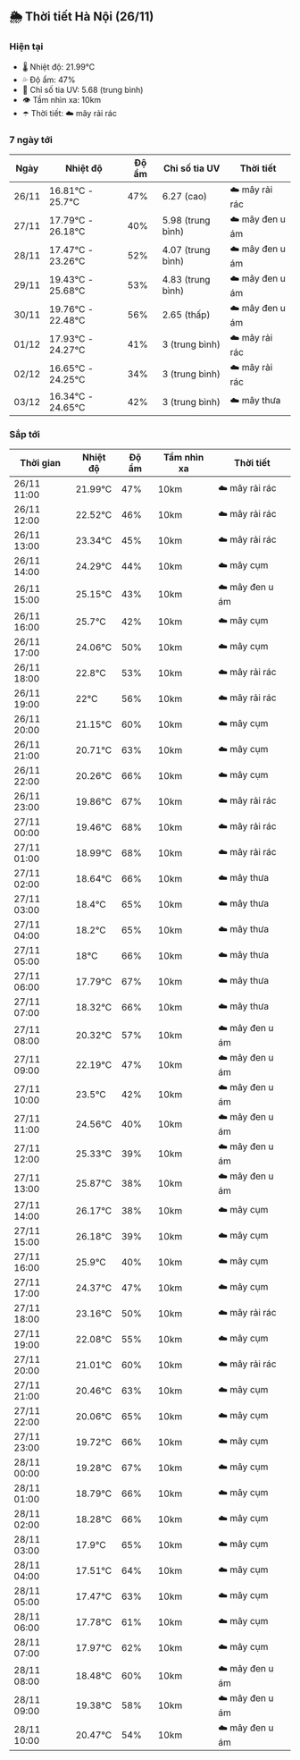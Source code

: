 ## 🌦️ Thời tiết Hà Nội (26/11)

### Hiện tại

- 🌡️ Nhiệt độ: 21.99℃
- 💦 Độ ẩm: 47%
- 🌟 Chỉ số tia UV: 5.68 (trung bình)
- 👁️ Tầm nhìn xa: 10km
- ☂️ Thời tiết: ☁️ mây rải rác

### 7 ngày tới

| Ngày | Nhiệt độ | Độ ẩm | Chỉ số tia UV | Thời tiết |
| --- | --- | --- | --- | --- |
| 26/11 | 16.81℃ - 25.7℃ | 47% | 6.27 (cao) | ☁️ mây rải rác |
| 27/11 | 17.79℃ - 26.18℃ | 40% | 5.98 (trung bình) | ☁️ mây đen u ám |
| 28/11 | 17.47℃ - 23.26℃ | 52% | 4.07 (trung bình) | ☁️ mây đen u ám |
| 29/11 | 19.43℃ - 25.68℃ | 53% | 4.83 (trung bình) | ☁️ mây đen u ám |
| 30/11 | 19.76℃ - 22.48℃ | 56% | 2.65 (thấp) | ☁️ mây đen u ám |
| 01/12 | 17.93℃ - 24.27℃ | 41% | 3 (trung bình) | ☁️ mây rải rác |
| 02/12 | 16.65℃ - 24.25℃ | 34% | 3 (trung bình) | ☁️ mây rải rác |
| 03/12 | 16.34℃ - 24.65℃ | 42% | 3 (trung bình) | ☁️ mây thưa |

### Sắp tới

| Thời gian | Nhiệt độ | Độ ẩm | Tầm nhìn xa | Thời tiết |
| --- | --- | --- | --- | --- |
| 26/11 11:00 | 21.99℃ | 47% | 10km | ☁️ mây rải rác |
| 26/11 12:00 | 22.52℃ | 46% | 10km | ☁️ mây rải rác |
| 26/11 13:00 | 23.34℃ | 45% | 10km | ☁️ mây rải rác |
| 26/11 14:00 | 24.29℃ | 44% | 10km | ☁️ mây cụm |
| 26/11 15:00 | 25.15℃ | 43% | 10km | ☁️ mây đen u ám |
| 26/11 16:00 | 25.7℃ | 42% | 10km | ☁️ mây cụm |
| 26/11 17:00 | 24.06℃ | 50% | 10km | ☁️ mây cụm |
| 26/11 18:00 | 22.8℃ | 53% | 10km | ☁️ mây rải rác |
| 26/11 19:00 | 22℃ | 56% | 10km | ☁️ mây rải rác |
| 26/11 20:00 | 21.15℃ | 60% | 10km | ☁️ mây cụm |
| 26/11 21:00 | 20.71℃ | 63% | 10km | ☁️ mây cụm |
| 26/11 22:00 | 20.26℃ | 66% | 10km | ☁️ mây cụm |
| 26/11 23:00 | 19.86℃ | 67% | 10km | ☁️ mây rải rác |
| 27/11 00:00 | 19.46℃ | 68% | 10km | ☁️ mây rải rác |
| 27/11 01:00 | 18.99℃ | 68% | 10km | ☁️ mây rải rác |
| 27/11 02:00 | 18.64℃ | 66% | 10km | ☁️ mây thưa |
| 27/11 03:00 | 18.4℃ | 65% | 10km | ☁️ mây thưa |
| 27/11 04:00 | 18.2℃ | 65% | 10km | ☁️ mây thưa |
| 27/11 05:00 | 18℃ | 66% | 10km | ☁️ mây thưa |
| 27/11 06:00 | 17.79℃ | 67% | 10km | ☁️ mây thưa |
| 27/11 07:00 | 18.32℃ | 66% | 10km | ☁️ mây thưa |
| 27/11 08:00 | 20.32℃ | 57% | 10km | ☁️ mây đen u ám |
| 27/11 09:00 | 22.19℃ | 47% | 10km | ☁️ mây đen u ám |
| 27/11 10:00 | 23.5℃ | 42% | 10km | ☁️ mây đen u ám |
| 27/11 11:00 | 24.56℃ | 40% | 10km | ☁️ mây đen u ám |
| 27/11 12:00 | 25.33℃ | 39% | 10km | ☁️ mây đen u ám |
| 27/11 13:00 | 25.87℃ | 38% | 10km | ☁️ mây đen u ám |
| 27/11 14:00 | 26.17℃ | 38% | 10km | ☁️ mây cụm |
| 27/11 15:00 | 26.18℃ | 39% | 10km | ☁️ mây cụm |
| 27/11 16:00 | 25.9℃ | 40% | 10km | ☁️ mây cụm |
| 27/11 17:00 | 24.37℃ | 47% | 10km | ☁️ mây cụm |
| 27/11 18:00 | 23.16℃ | 50% | 10km | ☁️ mây rải rác |
| 27/11 19:00 | 22.08℃ | 55% | 10km | ☁️ mây cụm |
| 27/11 20:00 | 21.01℃ | 60% | 10km | ☁️ mây rải rác |
| 27/11 21:00 | 20.46℃ | 63% | 10km | ☁️ mây cụm |
| 27/11 22:00 | 20.06℃ | 65% | 10km | ☁️ mây cụm |
| 27/11 23:00 | 19.72℃ | 66% | 10km | ☁️ mây cụm |
| 28/11 00:00 | 19.28℃ | 67% | 10km | ☁️ mây cụm |
| 28/11 01:00 | 18.79℃ | 66% | 10km | ☁️ mây cụm |
| 28/11 02:00 | 18.28℃ | 66% | 10km | ☁️ mây cụm |
| 28/11 03:00 | 17.9℃ | 65% | 10km | ☁️ mây cụm |
| 28/11 04:00 | 17.51℃ | 64% | 10km | ☁️ mây cụm |
| 28/11 05:00 | 17.47℃ | 63% | 10km | ☁️ mây cụm |
| 28/11 06:00 | 17.78℃ | 61% | 10km | ☁️ mây cụm |
| 28/11 07:00 | 17.97℃ | 62% | 10km | ☁️ mây cụm |
| 28/11 08:00 | 18.48℃ | 60% | 10km | ☁️ mây đen u ám |
| 28/11 09:00 | 19.38℃ | 58% | 10km | ☁️ mây đen u ám |
| 28/11 10:00 | 20.47℃ | 54% | 10km | ☁️ mây đen u ám |
